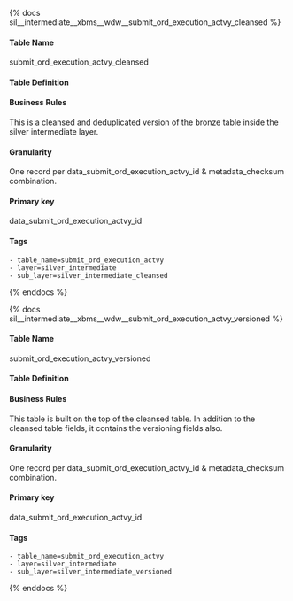 {% docs sil__intermediate__xbms__wdw__submit_ord_execution_actvy_cleansed %}

#### Table Name
submit_ord_execution_actvy_cleansed

#### Table Definition


#### Business Rules
This is a cleansed and deduplicated version of the bronze table inside the silver intermediate layer.

#### Granularity
One record per data_submit_ord_execution_actvy_id & metadata_checksum combination.

#### Primary key
data_submit_ord_execution_actvy_id

#### Tags
    - table_name=submit_ord_execution_actvy
    - layer=silver_intermediate
    - sub_layer=silver_intermediate_cleansed

{% enddocs %}

{% docs sil__intermediate__xbms__wdw__submit_ord_execution_actvy_versioned %}

#### Table Name
submit_ord_execution_actvy_versioned

#### Table Definition


#### Business Rules
This table is built on the top of the cleansed table. In addition to the cleansed table fields, it contains the versioning fields also.

#### Granularity
One record per data_submit_ord_execution_actvy_id & metadata_checksum combination.

#### Primary key
data_submit_ord_execution_actvy_id

#### Tags
    - table_name=submit_ord_execution_actvy
    - layer=silver_intermediate
    - sub_layer=silver_intermediate_versioned

{% enddocs %}